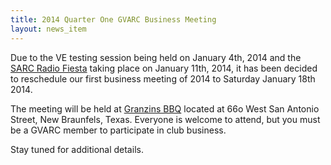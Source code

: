 ```yaml
---
title: 2014 Quarter One GVARC Business Meeting
layout: news_item
---
```


Due to the VE testing session being held on January 4th, 2014 and the [SARC Radio Fiesta](http://w5sc.org) taking place on January 11th, 2014, it has been decided to reschedule our first business meeting of 2014 to Saturday January 18th 2014.

The meeting will be held at [Granzins BBQ](http://granzinsbbq.com) located at 66o West San Antonio Street, New Braunfels, Texas.  Everyone is welcome to attend, but you must be a GVARC member to participate in club business.

Stay tuned for additional details.
